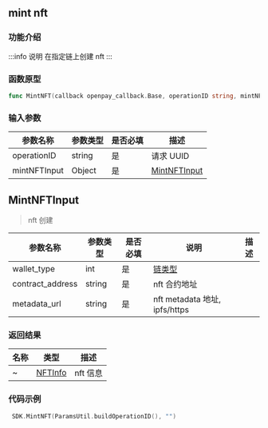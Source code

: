 ## mint nft

### 功能介绍

:::info 说明
在指定链上创建 nft
:::

### 函数原型

```go showLineNumbers
func MintNFT(callback openpay_callback.Base, operationID string, mintNFTInput *input.NFT)
```

### 输入参数

| 参数名称     | 参数类型 | 是否必填 | 描述              |
| ------------ | -------- | -------- | ----------------- |
| operationID  | string   | 是       | 请求 UUID         |
| mintNFTInput | Object   | 是       | [MintNFTInput](#) |

## MintNFTInput

> nft 创建

| 参数名称         | 参数类型 | 是否必填 | 说明                                | 描述 |
| ---------------- | -------- | -------- | ----------------------------------- | ---- |
| wallet_type      | int      | 是       | [链类型](/common/enum.md#chaintype) |      |
| contract_address | string   | 是       | nft 合约地址                        |      |
| metadata_url     | string   | 是       | nft metadata 地址, ipfs/https       |      |

### 返回结果

| 名称 | 类型                                   | 描述     |
| ---- | -------------------------------------- | -------- |
| ~    | [NFTInfo](/common/entity.md#tokeninfo) | nft 信息 |

### 代码示例

```go showLineNumbers
 SDK.MintNFT(ParamsUtil.buildOperationID(), "")
```
